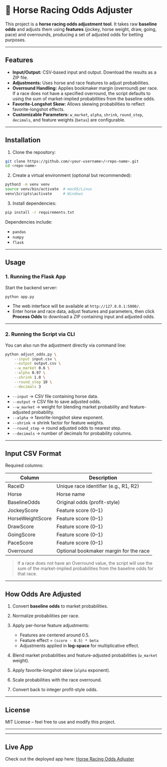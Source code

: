 # 🏇 Horse Racing Odds Adjuster

This project is a **horse racing odds adjustment tool**. It takes raw **baseline odds** and adjusts them using **features** (jockey, horse weight, draw, going, pace) and overrounds, producing a set of adjusted odds for betting purposes.

---

## Features

- **Input/Output:** CSV-based input and output. Download the results as a ZIP file.
- **Adjustments:** Uses horse and race features to adjust probabilities.
- **Overround Handling:** Applies bookmaker margin (overround) per race. If a race does not have a specified overround, the script defaults to using the sum of market-implied probabilities from the baseline odds.
- **Favorite-Longshot Skew:** Allows skewing probabilities to reflect favorite-longshot effects.
- **Customizable Parameters:** `w_market`, `alpha`, `shrink`, `round_step`, `decimals`, and feature weights (`betas`) are configurable.

---

## Installation

1. Clone the repository:
```bash
git clone https://github.com/<your-username>/<repo-name>.git
cd <repo-name>
```

2. Create a virtual environment (optional but recommended):

```bash
python3 -m venv venv
source venv/bin/activate  # macOS/Linux
venv\Scripts\activate     # Windows
```

3. Install dependencies:

```bash
pip install -r requirements.txt
```

Dependencies include:

* `pandas`
* `numpy`
* `flask`

---

## Usage

### 1. Running the Flask App

Start the backend server:

```bash
python app.py
```

* The web interface will be available at `http://127.0.0.1:5000/`.
* Enter horse and race data, adjust features and parameters, then click **Process Odds** to download a ZIP containing input and adjusted odds.

---

### 2. Running the Script via CLI

You can also run the adjustment directly via command line:

```bash
python adjust_odds.py \
    --input input.csv \
    --output output.csv \
    --w_market 0.6 \
    --alpha 0.97 \
    --shrink 1.0 \
    --round_step 10 \
    --decimals 3
```

* `--input` → CSV file containing horse data.
* `--output` → CSV file to save adjusted odds.
* `--w_market` → weight for blending market probability and feature-adjusted probability.
* `--alpha` → favorite-longshot skew exponent.
* `--shrink` → shrink factor for feature weights.
* `--round_step` → round adjusted odds to nearest step.
* `--decimals` → number of decimals for probability columns.

---

## Input CSV Format

Required columns:

| Column           | Description                            |
| ---------------- | -------------------------------------- |
| RaceID           | Unique race identifier (e.g., R1, R2)  |
| Horse            | Horse name                             |
| BaselineOdds     | Original odds (profit-style)           |
| JockeyScore      | Feature score (0–1)                    |
| HorseWeightScore | Feature score (0–1)                    |
| DrawScore        | Feature score (0–1)                    |
| GoingScore       | Feature score (0–1)                    |
| PaceScore        | Feature score (0–1)                    |
| Overround        | Optional bookmaker margin for the race |

> If a race does not have an Overround value, the script will use the sum of the market-implied probabilities from the baseline odds for that race.

---

## How Odds Are Adjusted

1. Convert **baseline odds** to market probabilities.
2. Normalize probabilities per race.
3. Apply per-horse feature adjustments:

   * Features are centered around 0.5.
   * Feature effect = `(score - 0.5) * beta`
   * Adjustments applied in **log-space** for multiplicative effect.
4. Blend market probabilities and feature-adjusted probabilities (`w_market` weight).
5. Apply favorite-longshot skew (`alpha` exponent).
6. Scale probabilities with the race overround.
7. Convert back to integer profit-style odds.

---

## License

MIT License – feel free to use and modify this project.

---

---

## Live App

Check out the deployed app here: [Horse Racing Odds Adjuster](https://horse-odds-app.onrender.com/)
